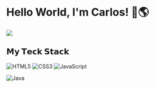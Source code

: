 # Hello World, I'm Carlos! :wave::earth_americas:

<img src="https://c.tenor.com/YG_Jz4QQFNIAAAAC/pixel-art-room.gif">

## 𝗠𝘆 𝗧𝗲𝗰𝗸 𝗦𝘁𝗮𝗰𝗸

![HTML5](https://img.shields.io/badge/-HTML5-%23E44D27?style=flat-square&logo=html5&logoColor=ffffff)
![CSS3](https://img.shields.io/badge/-CSS3-%231572B6?style=flat-square&logo=css3)
![JavaScript](https://img.shields.io/badge/-JavaScript-%23F7DF1C?style=flat-square&logo=javascript&logoColor=000000&labelColor=%23F7DF1C&color=%23FFCE5A)

![Java](https://img.shields.io/badge/-Java-%important?style=flat-square&logo=Java&logoColor=white)
